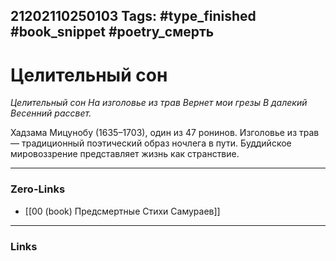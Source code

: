 21202110250103
Tags: #type_finished #book_snippet #poetry_смерть
---
# Целительный сон

*Целительный сон
На изголовье из трав
Вернет мои грезы
В далекий
Весенний рассвет.*

Хадзама Мицунобу (1635–1703), один из 47 ронинов. Изголовье из трав — традиционный поэтический образ ночлега в пути. Буддийское мировоззрение представляет жизнь как странствие.

---
### Zero-Links
- [[00 (book) Предсмертные Стихи Самураев]]
---
### Links
